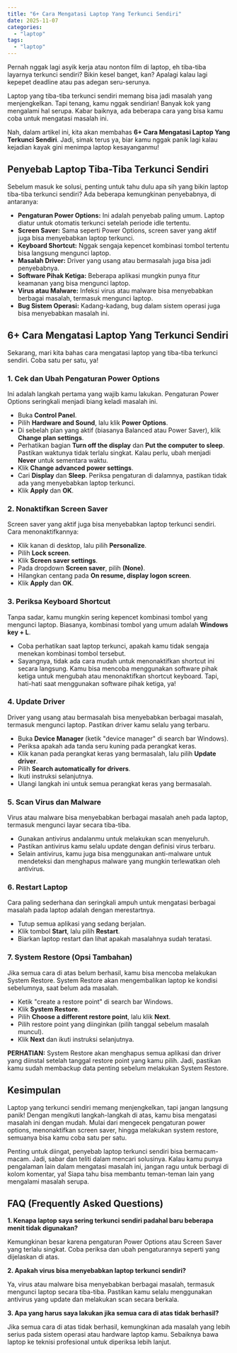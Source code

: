 ```yaml
---
title: "6+ Cara Mengatasi Laptop Yang Terkunci Sendiri"
date: 2025-11-07
categories: 
  - "laptop"
tags: 
  - "laptop"
---
```


Pernah nggak lagi asyik kerja atau nonton film di laptop, eh tiba-tiba layarnya terkunci sendiri? Bikin kesel banget, kan? Apalagi kalau lagi kepepet deadline atau pas adegan seru-serunya.

Laptop yang tiba-tiba terkunci sendiri memang bisa jadi masalah yang menjengkelkan. Tapi tenang, kamu nggak sendirian! Banyak kok yang mengalami hal serupa. Kabar baiknya, ada beberapa cara yang bisa kamu coba untuk mengatasi masalah ini.

Nah, dalam artikel ini, kita akan membahas **6+ Cara Mengatasi Laptop Yang Terkunci Sendiri**. Jadi, simak terus ya, biar kamu nggak panik lagi kalau kejadian kayak gini menimpa laptop kesayanganmu!

## Penyebab Laptop Tiba-Tiba Terkunci Sendiri

Sebelum masuk ke solusi, penting untuk tahu dulu apa sih yang bikin laptop tiba-tiba terkunci sendiri? Ada beberapa kemungkinan penyebabnya, di antaranya:

- **Pengaturan Power Options:** Ini adalah penyebab paling umum. Laptop diatur untuk otomatis terkunci setelah periode idle tertentu.
- **Screen Saver:** Sama seperti Power Options, screen saver yang aktif juga bisa menyebabkan laptop terkunci.
- **Keyboard Shortcut:** Nggak sengaja kepencet kombinasi tombol tertentu bisa langsung mengunci laptop.
- **Masalah Driver:** Driver yang usang atau bermasalah juga bisa jadi penyebabnya.
- **Software Pihak Ketiga:** Beberapa aplikasi mungkin punya fitur keamanan yang bisa mengunci laptop.
- **Virus atau Malware:** Infeksi virus atau malware bisa menyebabkan berbagai masalah, termasuk mengunci laptop.
- **Bug Sistem Operasi:** Kadang-kadang, bug dalam sistem operasi juga bisa menyebabkan masalah ini.

## 6+ Cara Mengatasi Laptop Yang Terkunci Sendiri

Sekarang, mari kita bahas cara mengatasi laptop yang tiba-tiba terkunci sendiri. Coba satu per satu, ya!

### 1\. Cek dan Ubah Pengaturan Power Options

Ini adalah langkah pertama yang wajib kamu lakukan. Pengaturan Power Options seringkali menjadi biang keladi masalah ini.

- Buka **Control Panel**.
- Pilih **Hardware and Sound**, lalu klik **Power Options**.
- Di sebelah plan yang aktif (biasanya Balanced atau Power Saver), klik **Change plan settings**.
- Perhatikan bagian **Turn off the display** dan **Put the computer to sleep**. Pastikan waktunya tidak terlalu singkat. Kalau perlu, ubah menjadi **Never** untuk sementara waktu.
- Klik **Change advanced power settings**.
- Cari **Display** dan **Sleep**. Periksa pengaturan di dalamnya, pastikan tidak ada yang menyebabkan laptop terkunci.
- Klik **Apply** dan **OK**.

### 2\. Nonaktifkan Screen Saver

Screen saver yang aktif juga bisa menyebabkan laptop terkunci sendiri. Cara menonaktifkannya:

- Klik kanan di desktop, lalu pilih **Personalize**.
- Pilih **Lock screen**.
- Klik **Screen saver settings**.
- Pada dropdown **Screen saver**, pilih **(None)**.
- Hilangkan centang pada **On resume, display logon screen**.
- Klik **Apply** dan **OK**.

### 3\. Periksa Keyboard Shortcut

Tanpa sadar, kamu mungkin sering kepencet kombinasi tombol yang mengunci laptop. Biasanya, kombinasi tombol yang umum adalah **Windows key + L**.

- Coba perhatikan saat laptop terkunci, apakah kamu tidak sengaja menekan kombinasi tombol tersebut.
- Sayangnya, tidak ada cara mudah untuk menonaktifkan shortcut ini secara langsung. Kamu bisa mencoba menggunakan software pihak ketiga untuk mengubah atau menonaktifkan shortcut keyboard. Tapi, hati-hati saat menggunakan software pihak ketiga, ya!

### 4\. Update Driver

Driver yang usang atau bermasalah bisa menyebabkan berbagai masalah, termasuk mengunci laptop. Pastikan driver kamu selalu yang terbaru.

- Buka **Device Manager** (ketik "device manager" di search bar Windows).
- Periksa apakah ada tanda seru kuning pada perangkat keras.
- Klik kanan pada perangkat keras yang bermasalah, lalu pilih **Update driver**.
- Pilih **Search automatically for drivers**.
- Ikuti instruksi selanjutnya.
- Ulangi langkah ini untuk semua perangkat keras yang bermasalah.

### 5\. Scan Virus dan Malware

Virus atau malware bisa menyebabkan berbagai masalah aneh pada laptop, termasuk mengunci layar secara tiba-tiba.

- Gunakan antivirus andalanmu untuk melakukan scan menyeluruh.
- Pastikan antivirus kamu selalu update dengan definisi virus terbaru.
- Selain antivirus, kamu juga bisa menggunakan anti-malware untuk mendeteksi dan menghapus malware yang mungkin terlewatkan oleh antivirus.

### 6\. Restart Laptop

Cara paling sederhana dan seringkali ampuh untuk mengatasi berbagai masalah pada laptop adalah dengan merestartnya.

- Tutup semua aplikasi yang sedang berjalan.
- Klik tombol **Start**, lalu pilih **Restart**.
- Biarkan laptop restart dan lihat apakah masalahnya sudah teratasi.

### 7\. System Restore (Opsi Tambahan)

Jika semua cara di atas belum berhasil, kamu bisa mencoba melakukan System Restore. System Restore akan mengembalikan laptop ke kondisi sebelumnya, saat belum ada masalah.

- Ketik "create a restore point" di search bar Windows.
- Klik **System Restore**.
- Pilih **Choose a different restore point**, lalu klik **Next**.
- Pilih restore point yang diinginkan (pilih tanggal sebelum masalah muncul).
- Klik **Next** dan ikuti instruksi selanjutnya.

**PERHATIAN:** System Restore akan menghapus semua aplikasi dan driver yang diinstal setelah tanggal restore point yang kamu pilih. Jadi, pastikan kamu sudah membackup data penting sebelum melakukan System Restore.

## Kesimpulan

Laptop yang terkunci sendiri memang menjengkelkan, tapi jangan langsung panik! Dengan mengikuti langkah-langkah di atas, kamu bisa mengatasi masalah ini dengan mudah. Mulai dari mengecek pengaturan power options, menonaktifkan screen saver, hingga melakukan system restore, semuanya bisa kamu coba satu per satu.

Penting untuk diingat, penyebab laptop terkunci sendiri bisa bermacam-macam. Jadi, sabar dan teliti dalam mencari solusinya. Kalau kamu punya pengalaman lain dalam mengatasi masalah ini, jangan ragu untuk berbagi di kolom komentar, ya! Siapa tahu bisa membantu teman-teman lain yang mengalami masalah serupa.

## FAQ (Frequently Asked Questions)

**1\. Kenapa laptop saya sering terkunci sendiri padahal baru beberapa menit tidak digunakan?**

Kemungkinan besar karena pengaturan Power Options atau Screen Saver yang terlalu singkat. Coba periksa dan ubah pengaturannya seperti yang dijelaskan di atas.

**2\. Apakah virus bisa menyebabkan laptop terkunci sendiri?**

Ya, virus atau malware bisa menyebabkan berbagai masalah, termasuk mengunci laptop secara tiba-tiba. Pastikan kamu selalu menggunakan antivirus yang update dan melakukan scan secara berkala.

**3\. Apa yang harus saya lakukan jika semua cara di atas tidak berhasil?**

Jika semua cara di atas tidak berhasil, kemungkinan ada masalah yang lebih serius pada sistem operasi atau hardware laptop kamu. Sebaiknya bawa laptop ke teknisi profesional untuk diperiksa lebih lanjut.
